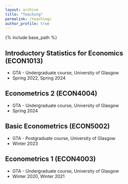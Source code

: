 ```yaml
---
layout: archive
title: "Teaching"
permalink: /teaching/
author_profile: true
---
```


{% include base_path %}

## Introductory Statistics for Economics (ECON1013)
* GTA - Undergraduate course, University of Glasgow
* Spring 2022, Spring 2024


## Econometrics 2 (ECON4004)
* GTA - Undergraduate course, University of Glasgow
* Spring 2024


## Basic Econometrics (ECON5002)
* GTA - Postgraduate course, University of Glasgow
* Winter 2023


## Econometrics 1 (ECON4003)
* GTA - Undergraduate course, University of Glasgow
* Winter 2020, Winter 2021